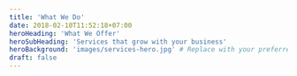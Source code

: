 ```yaml
---
title: 'What We Do'
date: 2018-02-10T11:52:18+07:00
heroHeading: 'What We Offer'
heroSubHeading: 'Services that grow with your business'
heroBackground: 'images/services-hero.jpg' # Replace with your preferred image or remove if not needed
draft: false
---
```

